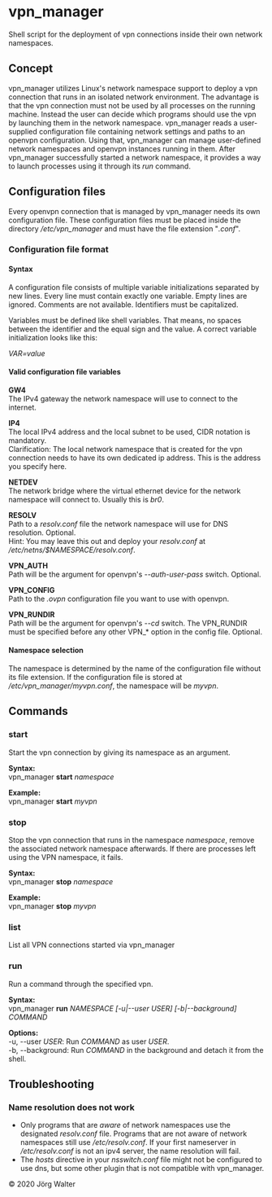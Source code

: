 # vpn\_manager
Shell script for the deployment of vpn connections inside their own network namespaces.
## Concept
vpn\_manager utilizes Linux's network namespace support to deploy a vpn connection that runs in an isolated network environment. The advantage is that the vpn connection must not be used by all processes on the running machine. Instead the user can decide which programs should use the vpn by launching them in the network namespace. vpn\_manager reads a user-supplied configuration file containing network settings and paths to an openvpn configuration. Using that, vpn\_manager can manage user-defined network namespaces and openvpn instances running in them. After vpn\_manager successfully started a network namespace, it provides a way to launch processes using it through its _run_ command.

## Configuration files

Every openvpn connection that is managed by vpn_manager needs its own configuration file. These configuration files must be placed inside the directory _/etc/vpn\_manager_ and must have the file extension "_.conf_".

### Configuration file format
#### Syntax
A configuration file consists of multiple variable initializations separated by new lines. Every line must contain exactly one variable. Empty lines are ignored. Comments are not available. Identifiers must be capitalized.

Variables must be defined like shell variables. That means, no spaces between the identifier and the equal sign and the value. A correct variable initialization looks like this:

_VAR=value_

#### Valid configuration file variables

**GW4**  
The IPv4 gateway the network namespace will use to connect to the internet.

**IP4**  
The local IPv4 address and the local subnet to be used, CIDR notation is mandatory.  
Clarification: The local network namespace that is created for the vpn connection needs to have its own dedicated ip address. This is the address you specify here.

**NETDEV**  
The network bridge where the virtual ethernet device for the network namespace will connect to. Usually this is _br0_.

**RESOLV**  
Path to a _resolv.conf_ file the network namespace will use for DNS resolution. Optional.  
Hint: You may leave this out and deploy your _resolv.conf_ at _/etc/netns/$NAMESPACE/resolv.conf_.

**VPN_AUTH**  
Path will be the argument for openvpn's _--auth-user-pass_ switch. Optional.

**VPN_CONFIG**  
Path to the _.ovpn_ configuration file you want to use with openvpn.

**VPN_RUNDIR**  
Path will be the argument for openvpn's _--cd_ switch. The VPN_RUNDIR must be specified before any other VPN_* option in the config file. Optional.

#### Namespace selection

The namespace is determined by the name of the configuration file without its file extension. If the configuration file is stored at _/etc/vpn\_manager/myvpn.conf_, the namespace will be _myvpn_.

## Commands
### start
Start the vpn connection by giving its namespace as an argument.

**Syntax:**  
vpn\_manager **start** _namespace_

**Example:**  
vpn\_manager **start** _myvpn_
### stop
Stop the vpn connection that runs in the namespace _namespace_, remove the associated network namespace afterwards. If there are processes left using the VPN namespace, it fails.

**Syntax:**  
vpn\_manager **stop** _namespace_

**Example:**  
vpn\_manager **stop** _myvpn_
### list
List all VPN connections started via vpn\_manager

### run
Run a command through the specified vpn.

**Syntax:**  
vpn\_manager **run** _NAMESPACE \[-u|--user USER\] \[-b|--background\] COMMAND_

**Options:**  
\-u, \-\-user _USER_: Run _COMMAND_ as user _USER_.  
\-b, \-\-background: Run _COMMAND_ in the background and detach it from the shell.

## Troubleshooting

### Name resolution does not work

- Only programs that are _aware_ of network namespaces use the designated _resolv.conf_ file. Programs that are not aware of network namespaces still use _/etc/resolv.conf_. If your first nameserver in _/etc/resolv.conf_ is not an ipv4 server, the name resolution will fail.
- The _hosts_ directive in your _nsswitch.conf_ file might not be configured to use dns, but some other plugin that is not compatible with vpn\_manager.

© 2020 Jörg Walter
